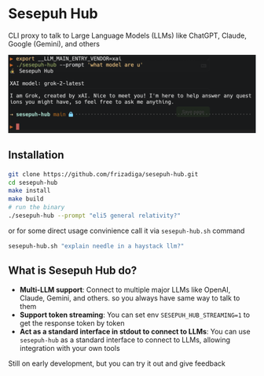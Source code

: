 # Sesepuh Hub
CLI proxy to talk to Large Language Models (LLMs) like ChatGPT, Claude, Google (Gemini), and others

![screenshot](./.assets/0.png)

## Installation
```bash
git clone https://github.com/frizadiga/sesepuh-hub.git
cd sesepuh-hub
make install
make build
# run the binary
./sesepuh-hub --prompt "eli5 general relativity?"
```
or for some direct usage convinience call it via `sesepuh-hub.sh` command
```bash
sesepuh-hub.sh "explain needle in a haystack llm?"
```

## What is Sesepuh Hub do?
- **Multi-LLM support**: Connect to multiple major LLMs like OpenAI, Claude, Gemini, and others. so you always have same way to talk to them
- **Support token streaming**: You can set env `SESEPUH_HUB_STREAMING=1` to get the response token by token
- **Act as a standard interface in stdout to connect to LLMs**: You can use `sesepuh-hub` as a standard interface to connect to LLMs, allowing integration with your own tools

Still on early development, but you can try it out and give feedback


